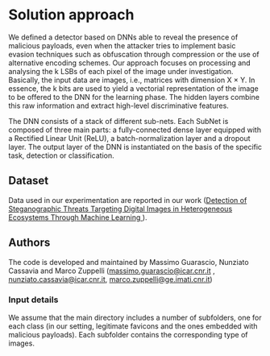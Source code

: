 # Solution approach
We defined a detector based on DNNs able to reveal the presence of malicious payloads, even when the attacker tries to implement basic evasion techniques such as obfuscation through compression or the use of alternative encoding schemes. 
Our approach focuses on processing and analysing the k LSBs of each pixel of the image under investigation. Basically, the input data are images, i.e., matrices with dimension X × Y. In essence, the k bits are used to yield a vectorial representation of the image to be offered to the DNN for the learning phase. The hidden layers combine this raw information and extract high-level discriminative features.

The DNN consists of a stack of different sub-nets. Each SubNet is composed of three main parts: a fully-connected dense layer equipped with a Rectified Linear Unit (ReLU), a batch-normalization layer and a dropout layer. The output layer of the DNN is instantiated on the basis of the specific task, detection or classification. 

## Dataset
Data used in our experimentation are reported in our work ([Detection of Steganographic Threats Targeting Digital Images in Heterogeneous Ecosystems Through Machine Learning
](https://isyou.info/jowua/papers/jowua-v13n3-4.pdf)).

## Authors
The code is developed and maintained by Massimo Guarascio, Nunziato Cassavia and Marco Zuppelli (massimo.guarascio@icar.cnr.it , nunziato.cassavia@icar.cnr.it, marco.zuppelli@ge.imati.cnr.it)

### Input details
We assume that the main directory includes a number of subfolders, one for each class (in our setting, legitimate favicons and the ones embedded with malicious payloads). Each subfolder contains the corresponding type of images.
